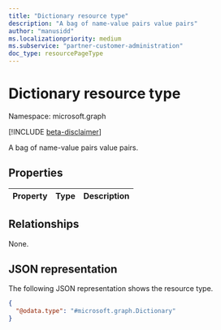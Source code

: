 ```yaml
---
title: "Dictionary resource type"
description: "A bag of name-value pairs value pairs"
author: "manusidd"
ms.localizationpriority: medium
ms.subservice: "partner-customer-administration"
doc_type: resourcePageType
---
```


# Dictionary resource type

Namespace: microsoft.graph

[!INCLUDE [beta-disclaimer](../../includes/beta-disclaimer.md)]

A bag of name-value pairs value pairs.

## Properties
|Property|Type|Description|
|:---|:---|:---|

## Relationships
None.

## JSON representation
The following JSON representation shows the resource type.
<!-- {
  "blockType": "resource",
  "@odata.type": "microsoft.graph.Dictionary"
}
-->
``` json
{
  "@odata.type": "#microsoft.graph.Dictionary"
}
```

